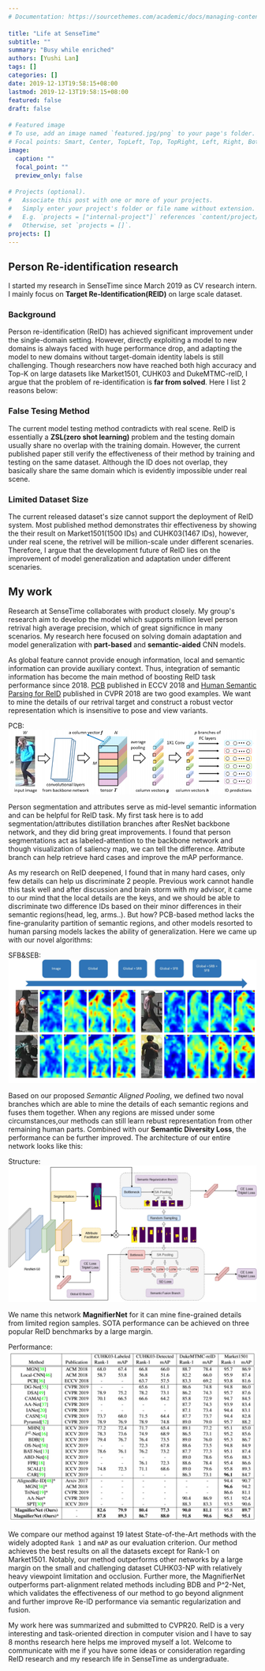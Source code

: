 ```yaml
---
# Documentation: https://sourcethemes.com/academic/docs/managing-content/

title: "Life at SenseTime"
subtitle: ""
summary: "Busy while enriched"
authors: [Yushi Lan]
tags: []
categories: []
date: 2019-12-13T19:58:15+08:00
lastmod: 2019-12-13T19:58:15+08:00
featured: false
draft: false

# Featured image
# To use, add an image named `featured.jpg/png` to your page's folder.
# Focal points: Smart, Center, TopLeft, Top, TopRight, Left, Right, BottomLeft, Bottom, BottomRight.
image:
  caption: ""
  focal_point: ""
  preview_only: false

# Projects (optional).
#   Associate this post with one or more of your projects.
#   Simply enter your project's folder or file name without extension.
#   E.g. `projects = ["internal-project"]` references `content/project/deep-learning/index.md`.
#   Otherwise, set `projects = []`.
projects: []
---
```

## Person Re-identification research 

I started my research in SenseTime since March 2019 as CV research intern. I mainly focus on **Target Re-Identification(REID)** on large scale dataset.

### Background
Person re-identification (ReID) has achieved significant improvement under the single-domain setting. However, directly exploiting a model to new domains is always faced with huge performance drop, and adapting the model to new domains without target-domain identity labels is still challenging. Though researchers now have reached both high accuracy and Top-K on large datasets like Market1501, CUHK03 and DukeMTMC-reID, I argue that the problem of re-identification is **far from solved**. Here I list 2 reasons below:
### False Tesing Method
   The current model testing method contradicts with real scene. ReID is essentially a **ZSL(zero shot learning)** problem and the testing domain usually share no overlap with the training domain. However, the current published paper still verify the effectiveness of their method by training and testing on the same dataset. Although the ID does not overlap, they basically share the same domain which is evidently impossible under real scene.  
### Limited Dataset Size
   The current released dataset's size cannot support the deployment of ReID system. Most published method demonstrates thir effectiveness by showing the their result on Market1501(1500 IDs) and CUHK03(1467 IDs), however, under real scene, the retrivel will be million-scale under different scenaries.
Therefore, I argue that the development future of ReID lies on the improvement of model generalization and adaptation under different scenaries.

## My work
Research at SenseTime collaborates with product closely. My group's research aim to develop the model which supports million level person retrival high average precision, which of great significnce in many scenarios. My research here focused on solving domain adaptation and model generalization with **part-based** and **semantic-aided** CNN models. 

As global feature cannot provide enough information, local and semantic information can provide auxiliary context. Thus, integration of semantic information has become the main method of boosting ReID task performance since 2018. [PCB](http://openaccess.thecvf.com/content_ECCV_2018/html/Yifan_Sun_Beyond_Part_Models_ECCV_2018_paper.html) published in ECCV 2018 and [Human Semantic Parsing for ReID](http://openaccess.thecvf.com/content_cvpr_2018/papers/Kalayeh_Human_Semantic_Parsing_CVPR_2018_paper.pdf) published in CVPR 2018 are two good examples. We want to mine the details of our retrival target and construct a robust vector representation which is insensitive to pose and view variants.

PCB: ![PCB Net](pcb.png "PCB Net")

Person segmentation and attributes serve as mid-level semantic information and can be helpful for ReID task. My first task here is to add segmentation/attributes distillation branches after ResNet backbone network, and they did bring great improvements. I found that person segmentations act as labeled-attention to the backbone network and though visualization of saliency map, we can tell the difference. Attribute branch can help retrieve hard cases and improve the mAP performance.

As my research on ReID deepened, I found that in many hard cases, only few details can help us discriminate 2 people. Previous work cannot handle this task well and after discussion and brain storm with my advisor, it came to our mind that the local details are the keys, and we should be able to discriminate two difference IDs based on their minor differences in their semantic regions(head, leg, arms..). But how? PCB-based method lacks the fine-granularity partition of semantic regions, and other models resorted to human parsing models lackes the ability of generalization. Here we came up with our novel algorithms:

SFB&SEB: ![SEB&SFB](seb_sfb.jpg "Semantic Regularization Branch and Semantic Fusion branch")

Based on our proposed *Semantic Aligned Pooling*, we defined two noval branches which are able to mine the details of each semantic regions and fuses them together. When any regions are missed under some circumstances,our methods can still learn rebust representation from other remaining human parts. Combined with our **Semantic Diversity Loss**, the performance can be further improved. The architecture of our entire network looks like this:

Structure: ![MagnifierNet](struct.jpg "MagnifierNet")

We name this network **MagnifierNet** for it can mine fine-grained details from limited region samples. SOTA performance can be achieved on three popular ReID benchmarks by a large margin.

Performance: ![Experiments](results.png "Performance")

We compare our method against 19 latest State-of-the-Art methods with the widely adopted ``Rank 1`` and ``mAP`` as our evaluation criterion. Our method achieves the best results on all the datasets except for Rank-1 on Market1501. Notably, our method outperforms other networks by a large margin on the small and challenging dataset CUHK03-NP with relatively heavy viewpoint limitation and occlusion. Further more, the MagnifierNet outperforms part-alignment related methods including BDB and P^2-Net, which validates the effectiveness of our method to go beyond alignment and further improve Re-ID performance via semantic regularization and fusion.

My work here was summarized and submitted to CVPR20. ReID is a very interesting and task-oriented direction in computer vision and I have to say 8 months research here helps me improved myself a lot. Welcome to communicate with me if you have some ideas or consideration regarding ReID research and my research life in SenseTime as undergraduate.